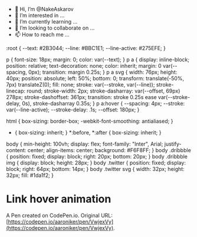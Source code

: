 - 👋 Hi, I’m @NakeAskarov
- 👀 I’m interested in ...
- 🌱 I’m currently learning ...
- 💞️ I’m looking to collaborate on ...
- 📫 How to reach me ...

<!---
NakeAskarov/NakeAskarov is a ✨ special ✨ repository because its `README.md` (this file) appears on your GitHub profile.
You can click the Preview link to take a look at your changes.
--->
:root {
  --text: #2B3044;
  --line: #BBC1E1;
  --line-active: #275EFE;
}

p {
  font-size: 18px;
  margin: 0;
  color: var(--text);
}
p a {
  display: inline-block;
  position: relative;
  text-decoration: none;
  color: inherit;
  margin: 0 var(--spacing, 0px);
  transition: margin 0.25s;
}
p a svg {
  width: 76px;
  height: 40px;
  position: absolute;
  left: 50%;
  bottom: 0;
  transform: translate(-50%, 7px) translateZ(0);
  fill: none;
  stroke: var(--stroke, var(--line));
  stroke-linecap: round;
  stroke-width: 2px;
  stroke-dasharray: var(--offset, 69px) 278px;
  stroke-dashoffset: 361px;
  transition: stroke 0.25s ease var(--stroke-delay, 0s), stroke-dasharray 0.35s;
}
p a:hover {
  --spacing: 4px;
  --stroke: var(--line-active);
  --stroke-delay: .1s;
  --offset: 180px;
}

html {
  box-sizing: border-box;
  -webkit-font-smoothing: antialiased;
}

* {
  box-sizing: inherit;
}
*:before, *:after {
  box-sizing: inherit;
}

body {
  min-height: 100vh;
  display: flex;
  font-family: "Inter", Arial;
  justify-content: center;
  align-items: center;
  background: #F6F8FF;
}
body .dribbble {
  position: fixed;
  display: block;
  right: 20px;
  bottom: 20px;
}
body .dribbble img {
  display: block;
  height: 28px;
}
body .twitter {
  position: fixed;
  display: block;
  right: 64px;
  bottom: 14px;
}
body .twitter svg {
  width: 32px;
  height: 32px;
  fill: #1da1f2;
}
# Link hover animation

A Pen created on CodePen.io. Original URL: [https://codepen.io/aaroniker/pen/VwjexVy](https://codepen.io/aaroniker/pen/VwjexVy).

